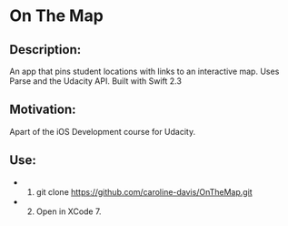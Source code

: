 # On The Map

## Description:
An app that pins student locations with links to an interactive map.
Uses Parse and the Udacity API. Built with Swift 2.3

## Motivation:
Apart of the iOS Development course for Udacity.

## Use:
* 1. git clone https://github.com/caroline-davis/OnTheMap.git
* 2. Open in XCode 7.